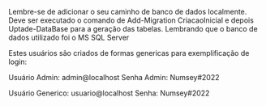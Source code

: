 Lembre-se de adicionar o seu caminho de banco de dados localmente. 
Deve ser executado o comando de Add-Migration CriacaoInicial e depois Uptade-DataBase para a geração das tabelas. Lembrando que o banco de dados utilizado foi o MS SQL Server

Estes usuários são criados de formas genericas para exemplificação de login: 

Usuário Admin: admin@localhost
Senha Admin: Numsey#2022

Usuário Generico: usuario@localhost
Senha: Numsey#2022
